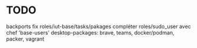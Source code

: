 # TODO

backports
fix roles/iut-base/tasks/pakages
compléter roles/sudo_user avec chef 'base-users'
desktop-packages: brave, teams, docker/podman, packer, vagrant
